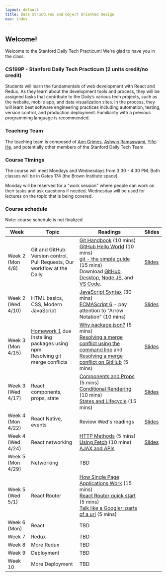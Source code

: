 ```yaml
---
layout: default
title: Data Structures and Object Oriented Design
nav: index
---
```



## Welcome!

Welcome to the Stanford Daily Tech Practicum! We're glad to have you in the class.

### CS199P - Stanford Daily Tech Practicum (2 units credit/no credit)

Students will learn the fundamentals of web development with React and Redux. As they learn about the development tools and process, they will be assigned tasks that contribute to the Daily’s various tech projects, such as the website, mobile app, and data visualization sites. In the process, they will learn best software engineering practices including automation, testing, version control, and production deployment. Familiarity with a previous programming language is recommended.

### Teaching Team
The teaching team is composed of [Ann Grimes](https://profiles.stanford.edu/intranet/ann-grimes), [Ashwin Ramaswami](https://epicfaace.github.io/), [Yifei He](https://www.hesyifei.com/), and potentially other members of the Stanford Daily Tech Team.

### Course Timings
The course will meet Mondays and Wednesdays from 3:30 - 4:30 PM. Both classes will be in Gates 174 (the Brown Institute space).

Monday will be reserved for a "work session" where people can work on their tasks and ask questions if needed. Wednesday will be used for lectures on the topic that is being covered.

### Course schedule
Note: course schedule is not finalized

| Week    | Topic  | Readings                                                            | Slides |
| ------- | ------ | ------- | --- |
| Week 2 (Mon 4/8)  | Git and GitHub:<br>Version control, Pull Requests, Our workflow at the Daily | [Git Handbook](https://guides.github.com/introduction/git-handbook) (10 mins)<br>[GitHub Hello World](https://guides.github.com/activities/hello-world/) (10 mins)<br>[git - the simple guide](http://rogerdudler.github.io/git-guide/) (15 mins)<br>Download [GitHub Desktop](https://desktop.github.com/), [Node JS](https://nodejs.org/en/download/), and [VS Code](https://code.visualstudio.com/download). | [Slides](https://docs.google.com/presentation/d/1A1NdHH9PHb4O6qyeiS3oqfPHlspQZEubeVK6TtuRpBE/edit?usp=sharing) |
| Week 2 (Wed 4/10)  | HTML basics, CSS, Modern JavaScript | [JavaScript Syntax](https://www.w3schools.com/js/js_syntax.asp) (30 mins)<br>[ECMAScript 6](https://www.w3schools.com/js/js_es6.asp) - pay attention to "Arrow Notation" (10 mins) | [Slides](https://docs.google.com/presentation/d/1BfTY2fzS7Uwp8bqInsi1tXZtZDJMoiFNoMZWA7Igh98/edit?usp=sharing) |
| Week 3 (Mon 4/15)  | [Homework 1](/homework1) due<br>Installing packages using npm<br>Resolving git merge conflicts    | [Why package.json?](https://medium.com/beginners-guide-to-mobile-web-development/why-package-json-npm-basics-cab3e8cd150) (5 mins)<br>[Resolving a merge conflict using the command line](https://help.github.com/en/articles/resolving-a-merge-conflict-using-the-command-line) and [Resolving a merge conflict on GitHub](https://help.github.com/en/articles/resolving-a-merge-conflict-on-github) (5 mins) | [Slides](https://docs.google.com/presentation/d/1FYLYpnBVN6QMLg8YBQ6m5nB9NoLP5b6AFKHcGggXVCU/edit?usp=sharing) |
| Week 3 (Wed 4/17)  | React components, props, state    | [Components and Props](https://reactjs.org/docs/components-and-props.html) (5 mins)<br>[Conditional Rendering](https://reactjs.org/docs/conditional-rendering.html) (10 mins)<br>[States and Lifecycle](https://reactjs.org/docs/state-and-lifecycle.html) (15 mins) | [Slides](https://docs.google.com/presentation/d/1I-dtyVS6I7fkVFrhEHIwJMrmum9NcJx3YCfaOhszlRk/edit) |
| Week 4 (Mon 4/22)  | React Native, events    | Review Wed's readings                |  [Slides](https://docs.google.com/presentation/d/1Ey6yXW3wCk9qah1uNlBQEXkaB-q1NTwkaQYXWtAHZQ8/edit#slide=id.g58127efae1_2_0)     |
| Week 4 (Wed 4/24)  | React networking    | [HTTP Methods](https://www.w3schools.com/tags/ref_httpmethods.asp) (5 mins)<br>[Using Fetch](https://developer.mozilla.org/en-US/docs/Web/API/Fetch_API/Using_Fetch) (10 mins)<br>[AJAX and APIs](https://reactjs.org/docs/faq-ajax.html)                |  [Slides](https://docs.google.com/presentation/d/1EFLsKJ7qxrgCyuofGMEr_6zGtmQ652IWJ-jU3bdkdEs/edit#slide=id.p)     |
| Week 5 (Mon 4/29) | Networking    | TBD                  |                                                   | [Slides](https://docs.google.com/presentation/d/1nnOqQhNvJ12YDiYRf3a8o2kvxm1cIMmThaxLGF3_h5A/edit#slide=id.g58fc347077_0_11)
| Week 5 (Wed 5/1) | React Router    | [How Single Page Applications Work](https://blog.pshrmn.com/entry/how-single-page-applications-work/) (15 mins)<br>[React Router quick start](https://reacttraining.com/react-router/web/guides/quick-start) (5 mins)<br>[Talk like a Googler: parts of a url](https://www.mattcutts.com/blog/seo-glossary-url-definitions/) (5 mins)                  |                                                   |  |
| Week 6 (Mon) | React    | TBD                        |                                             |
| Week 7  | Redux    | TBD                              |                                       |
| Week 8  | More Redux    | TBD                          |                                           |
| Week 9  | Deployment    | TBD                           |                                          |
| Week 10  | More Deployment    | TBD                      |                                               |
